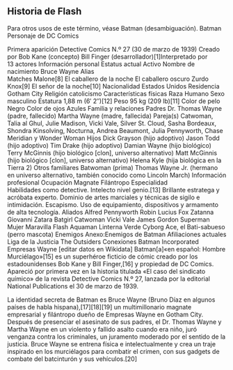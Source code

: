 ## Historia de Flash

Para otros usos de este término, véase Batman (desambiguación).
Batman
Personaje de DC Comics

Primera aparición	Detective Comics
N.º 27 (30 de marzo de 1939)
Creado por	Bob Kane (concepto)
Bill Finger (desarrollador)[1]​
Interpretado por	
13 actores
Información personal
Estatus actual	Activo
Nombre de nacimiento	Bruce Wayne
Alias	
Matches Malone[8]​
El caballero de la noche
El caballero oscuro
Zurdo Knox[9]​
El señor de la noche[10]​
Nacionalidad	Estados Unidos
Residencia	Gotham City
Religión	catolicismo
Características físicas
Raza	Humano
Sexo	masculino
Estatura	1,88 m (6′ 2″)[12]​
Peso	95 kg (209 lb)[11]​
Color de pelo	Negro
Color de ojos	Azules
Familia y relaciones
Padres	Dr. Thomas Wayne (padre, fallecido)
Martha Wayne (madre, fallecida)
Pareja(s)	Catwoman, Talia al Ghul, Julie Madison, Vicki Vale, Silver St. Cloud, Sasha Bordeaux, Shondra Kinsolving, Nocturna, Andrea Beaumont, Julia Pennyworth, Chase Meridian y Wonder Woman
Hijos	Dick Grayson (hijo adoptivo)
Jason Todd (hijo adoptivo)
Tim Drake (hijo adoptivo)
Damian Wayne (hijo biológico)
Terry McGinnis (hijo biológico [clon], universo alternativo)
Matt McGinnis (hijo biológico [clon], universo alternativo)
Helena Kyle (hija biológica en la Tierra 2)
Otros familiares	Batwoman (prima)
Thomas Wayne Jr. (hermano en universo alternativo, también conocido como Lincoln March)
Información profesional
Ocupación	Magnate
Filántropo
Especialidad	
Habilidades como detective.
Intelecto nivel genio.[13]​
Brillante estratega y acróbata experto.
Dominio de artes marciales y técnicas de sigilo e intimidación.
Escapismo.
Uso de equipamiento, dispositivos y armamento de alta tecnología.
Aliados	
Alfred Pennyworth
Robin
Lucius Fox
Zatanna
Giovanni Zatara
Batgirl
Catwoman
Vicki Vale
James Gordon
Superman
Mujer Maravilla
Flash
Aquaman
Linterna Verde
Cyborg
Ace, el Bati-sabueso (perro mascota)
Enemigos	Anexo:Enemigos de Batman
Afiliaciones actuales	Liga de la Justicia
The Outsiders
Conexiones	Batman Incorporated
Empresas Wayne
[editar datos en Wikidata]
Batman[a]​ «en español: Hombre Murciélago»[15]​ es un superhéroe ficticio de cómic creado por los estadounidenses Bob Kane y Bill Finger,[16]​ y propiedad de DC Comics. Apareció por primera vez en la historia titulada «El caso del sindicato químico» de la revista Detective Comics N.º 27, lanzada por la editorial National Publications el 30 de marzo de 1939.

La identidad secreta de Batman es Bruce Wayne (Bruno Díaz en algunos países de habla hispana),[17]​[18]​[19]​ un multimillonario magnate empresarial y filántropo dueño de Empresas Wayne en Gotham City. Después de presenciar el asesinato de sus padres, el Dr. Thomas Wayne y Martha Wayne en un violento y fallido asalto cuando era niño, juró venganza contra los criminales, un juramento moderado por el sentido de la justicia. Bruce Wayne se entrena física e intelectualmente y crea un traje inspirado en los murciélagos para combatir el crimen, con sus gadgets de combate del batcinturón y sus vehículos.[20]​
